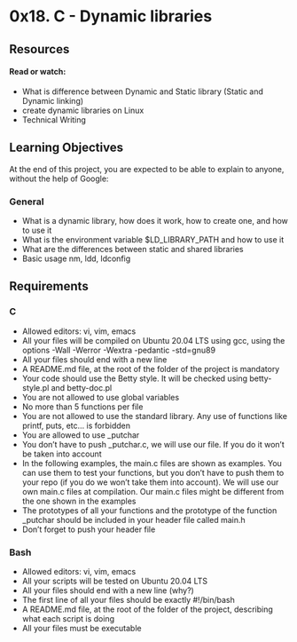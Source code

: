 #	0x18. C - Dynamic libraries

##	Resources

####	Read or watch:
-	What is difference between Dynamic and Static library (Static and Dynamic linking)
-	create dynamic libraries on Linux
-	Technical Writing

##	Learning Objectives
At the end of this project, you are expected to be able to explain to anyone, without the help of Google:

###	General
-	What is a dynamic library, how does it work, how to create one, and how to use it
-	What is the environment variable $LD_LIBRARY_PATH and how to use it
-	What are the differences between static and shared libraries
-	Basic usage nm, ldd, ldconfig

##	Requirements

###	C
-	Allowed editors: vi, vim, emacs
-	All your files will be compiled on Ubuntu 20.04 LTS using gcc, using the options -Wall -Werror -Wextra -pedantic -std=gnu89
-	All your files should end with a new line
-	A README.md file, at the root of the folder of the project is mandatory
-	Your code should use the Betty style. It will be checked using betty-style.pl and betty-doc.pl
-	You are not allowed to use global variables
-	No more than 5 functions per file
-	You are not allowed to use the standard library. Any use of functions like printf, puts, etc… is forbidden
-	You are allowed to use _putchar
-	You don’t have to push _putchar.c, we will use our file. If you do it won’t be taken into account
-	In the following examples, the main.c files are shown as examples. You can use them to test your functions, but you don’t have to push them to your repo (if you do we won’t take them into account). We will use our own main.c files at compilation. Our main.c files might be different from the one shown in the examples
-	The prototypes of all your functions and the prototype of the function _putchar should be included in your header file called main.h
-	Don’t forget to push your header file

###	Bash
-	Allowed editors: vi, vim, emacs
-	All your scripts will be tested on Ubuntu 20.04 LTS
-	All your files should end with a new line (why?)
-	The first line of all your files should be exactly #!/bin/bash
-	A README.md file, at the root of the folder of the project, describing what each script is doing
-	All your files must be executable
